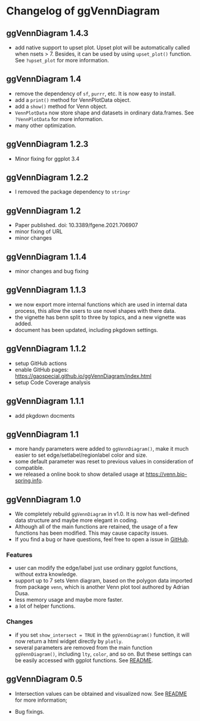 # Changelog of ggVennDiagram

## ggVennDiagram 1.4.3

* add native support to upset plot. Upset plot will be automatically called when nsets > 7. Besides, it can be used by using `upset_plot()` function. See `?upset_plot` for more information.

## ggVennDiagram 1.4

* remove the dependency of `sf`, `purrr`, etc. It is now easy to install.
* add a `print()` method for VennPlotData object.
* add a `show()` method for Venn object.
* `VennPlotData` now store shape and datasets in ordinary data.frames. See `?VennPlotData` for more information.
* many other optimization.

## ggVennDiagram 1.2.3

* Minor fixing for ggplot 3.4

## ggVennDiagram 1.2.2

* I removed the package dependency to `stringr`

## ggVennDiagram 1.2

* Paper published. doi: 10.3389/fgene.2021.706907
* minor fixing of URL
* minor changes

## ggVennDiagram 1.1.4

* minor changes and bug fixing

## ggVennDiagram 1.1.3

* we now export more internal functions which are used in internal data process,
this allow the users to use novel shapes with there data.
* the vignette has benn split to three by topics, and a new vignette was added.
* document has been updated, including pkgdown settings.

## ggVennDiagram 1.1.2

* setup GitHub actions
* enable GitHub pages: https://gaospecial.github.io/ggVennDiagram/index.html
* setup Code Coverage analysis

## ggVennDiagram 1.1.1

* add pkgdown docments

## ggVennDiagram 1.1

* more handy parameters were added to `ggVennDiagram()`, make it much easier to set edge/setlabel/regionlabel color and size.
* some default parameter was reset to previous values in consideration of compatible.
* we released a online book to show detailed usage at https://venn.bio-spring.info.

## ggVennDiagram 1.0

* We completely rebuild `ggVennDiagram` in v1.0. It is now has well-defined data structure and maybe more elegant in coding.
* Although all of the main functions are retained, the usage of a few functions has been modified. This may cause capacity issues.
* If you find a bug or have questions, feel free to open a issue in [GitHub](https://github.com/gaospecial/ggVennDiagram/issues).

### Features

* user can modify the edge/label just use ordinary ggplot functions, without extra knowledge.
* support up to 7 sets Venn diagram, based on the polygon data imported from package `venn`, which is another Venn plot tool authored by Adrian Dusa.
* less memory usage and maybe more faster.
* a lot of helper functions.

### Changes

* if you set `show_intersect = TRUE` in the `ggVennDiagram()` function, it will now return a html widget directly by `plotly`. 
* several parameters are removed from the main function `ggVennDiagram()`, including `lty`, `color`, and so on. But these settings can be easily accessed with ggplot functions. See [README](./README.md).

## ggVennDiagram 0.5

* Intersection values can be obtained and visualized now. See [README](./README.md) for more information;

* Bug fixings.

